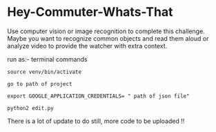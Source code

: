 # Hey-Commuter-Whats-That
Use computer vision or image recognition to complete this challenge. Maybe you want to recognize common objects and read them aloud or analyze video to provide the watcher with extra context.

run as:-
  terminal commands
  
  
   `source venv/bin/activate`
   
   
   `go to path of project`
   
   
   `export GOOGLE_APPLICATION_CREDENTIALS= " path of json file"`
   
   
   `python2 edit.py`



There is a lot of update to do still, more code to be uploaded !!
